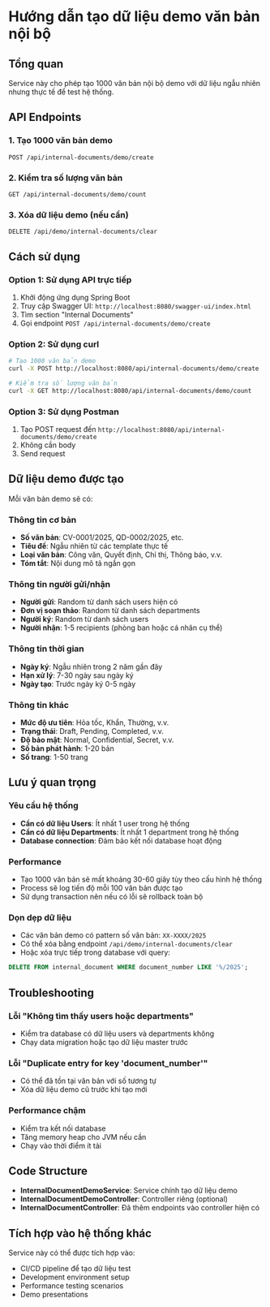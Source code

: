 # Hướng dẫn tạo dữ liệu demo văn bản nội bộ

## Tổng quan
Service này cho phép tạo 1000 văn bản nội bộ demo với dữ liệu ngẫu nhiên nhưng thực tế để test hệ thống.

## API Endpoints

### 1. Tạo 1000 văn bản demo
```
POST /api/internal-documents/demo/create
```

### 2. Kiểm tra số lượng văn bản
```
GET /api/internal-documents/demo/count
```

### 3. Xóa dữ liệu demo (nếu cần)
```
DELETE /api/demo/internal-documents/clear
```

## Cách sử dụng

### Option 1: Sử dụng API trực tiếp
1. Khởi động ứng dụng Spring Boot
2. Truy cập Swagger UI: `http://localhost:8080/swagger-ui/index.html`
3. Tìm section "Internal Documents" 
4. Gọi endpoint `POST /api/internal-documents/demo/create`

### Option 2: Sử dụng curl
```bash
# Tạo 1000 văn bản demo
curl -X POST http://localhost:8080/api/internal-documents/demo/create

# Kiểm tra số lượng văn bản
curl -X GET http://localhost:8080/api/internal-documents/demo/count
```

### Option 3: Sử dụng Postman
1. Tạo POST request đến `http://localhost:8080/api/internal-documents/demo/create`
2. Không cần body
3. Send request

## Dữ liệu demo được tạo

Mỗi văn bản demo sẽ có:

### Thông tin cơ bản
- **Số văn bản**: CV-0001/2025, QD-0002/2025, etc.
- **Tiêu đề**: Ngẫu nhiên từ các template thực tế
- **Loại văn bản**: Công văn, Quyết định, Chỉ thị, Thông báo, v.v.
- **Tóm tắt**: Nội dung mô tả ngắn gọn

### Thông tin người gửi/nhận
- **Người gửi**: Random từ danh sách users hiện có
- **Đơn vị soạn thảo**: Random từ danh sách departments
- **Người ký**: Random từ danh sách users
- **Người nhận**: 1-5 recipients (phòng ban hoặc cá nhân cụ thể)

### Thông tin thời gian
- **Ngày ký**: Ngẫu nhiên trong 2 năm gần đây
- **Hạn xử lý**: 7-30 ngày sau ngày ký
- **Ngày tạo**: Trước ngày ký 0-5 ngày

### Thông tin khác
- **Mức độ ưu tiên**: Hỏa tốc, Khẩn, Thường, v.v.
- **Trạng thái**: Draft, Pending, Completed, v.v.
- **Độ bảo mật**: Normal, Confidential, Secret, v.v.
- **Số bản phát hành**: 1-20 bản
- **Số trang**: 1-50 trang

## Lưu ý quan trọng

### Yêu cầu hệ thống
- **Cần có dữ liệu Users**: Ít nhất 1 user trong hệ thống
- **Cần có dữ liệu Departments**: Ít nhất 1 department trong hệ thống
- **Database connection**: Đảm bảo kết nối database hoạt động

### Performance
- Tạo 1000 văn bản sẽ mất khoảng 30-60 giây tùy theo cấu hình hệ thống
- Process sẽ log tiến độ mỗi 100 văn bản được tạo
- Sử dụng transaction nên nếu có lỗi sẽ rollback toàn bộ

### Dọn dẹp dữ liệu
- Các văn bản demo có pattern số văn bản: `XX-XXXX/2025`
- Có thể xóa bằng endpoint `/api/demo/internal-documents/clear`
- Hoặc xóa trực tiếp trong database với query:
```sql
DELETE FROM internal_document WHERE document_number LIKE '%/2025';
```

## Troubleshooting

### Lỗi "Không tìm thấy users hoặc departments"
- Kiểm tra database có dữ liệu users và departments không
- Chạy data migration hoặc tạo dữ liệu master trước

### Lỗi "Duplicate entry for key 'document_number'"
- Có thể đã tồn tại văn bản với số tương tự
- Xóa dữ liệu demo cũ trước khi tạo mới

### Performance chậm
- Kiểm tra kết nối database
- Tăng memory heap cho JVM nếu cần
- Chạy vào thời điểm ít tải

## Code Structure

- **InternalDocumentDemoService**: Service chính tạo dữ liệu demo
- **InternalDocumentDemoController**: Controller riêng (optional)
- **InternalDocumentController**: Đã thêm endpoints vào controller hiện có

## Tích hợp vào hệ thống khác

Service này có thể được tích hợp vào:
- CI/CD pipeline để tạo dữ liệu test
- Development environment setup
- Performance testing scenarios
- Demo presentations
